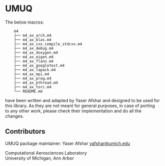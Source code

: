 # UMUQ

The below macros: 

~~~~~~~~~~~~~~~~~~~~~~~~~~~
	m4
	├── m4_ax_arch.m4
	├── m4_ax_blas.m4
	├── m4_ax_cxx_compile_stdcxx.m4
	├── m4_ax_debug.m4
	├── m4_ax_doxygen.m4
	├── m4_ax_eigen.m4
	├── m4_ax_flann.m4
	├── m4_ax_googletest.m4
	├── m4_ax_lapack.m4
	├── m4_ax_mpi.m4
	├── m4_ax_prog.m4
	├── m4_ax_pthread.m4
	├── m4_ax_torc.m4
	└── README.md
~~~~~~~~~~~~~~~~~~~~~~~~~~~

have been written and adapted by Yaser Afshar and designed to be used for this library. 
As they are not meant for general purposes, in case of porting to any other work, please 
check their implementation and do all the changes.

Contributors       
------------
UMUQ package maintainer: Yaser Afshar <yafshar@umich.edu>  

Computational Aerosciences Laboratory  
University of Michigan, Ann Arbor 
